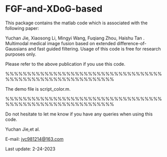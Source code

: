 # FGF-and-XDoG-based

This package contains the matlab code which is associated with the following paper:

Yuchan Jie, Xiaosong Li, Mingyi Wang, Fuqiang Zhou, Haishu Tan . Multimodal medical image fusion based on extended difference-of-Gaussians and fast guided filtering.
Usage of this code is free for research purposes only. 

Please refer to the above publication if you use this code.

%%%%%%%%%%%%%%%%%%%%%%%%%%%%%%%%%%%%%%%%%%%%%%%%%%%%%%%%%%%%%

The demo file is script_color.m. 

%%%%%%%%%%%%%%%%%%%%%%%%%%%%%%%%%%%%%%%%%%%%%%%%%%%%%%%%%%%%%

Do not hesitate to let me know if you have any queries when using this code.


Yuchan Jie,et al.   
                                                         
E-mail: jyc981214@163.com

Last update: 2-24-2023
